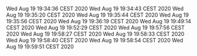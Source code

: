 Wed Aug 19 19:34:36 CEST 2020
Wed Aug 19 19:34:43 CEST 2020
Wed Aug 19 19:35:20 CEST 2020
Wed Aug 19 19:35:44 CEST 2020
Wed Aug 19 19:35:56 CEST 2020
Wed Aug 19 19:36:19 CEST 2020
Wed Aug 19 19:49:14 CEST 2020
Wed Aug 19 19:52:29 CEST 2020
Wed Aug 19 19:57:56 CEST 2020
Wed Aug 19 19:58:27 CEST 2020
Wed Aug 19 19:58:33 CEST 2020
Wed Aug 19 19:58:40 CEST 2020
Wed Aug 19 19:58:54 CEST 2020
Wed Aug 19 19:59:51 CEST 2020
